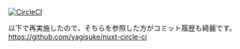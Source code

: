 [![CircleCI](https://circleci.com/gh/yagisuke/nuxt-circle-ci-demo/tree/master.svg?style=svg)](https://circleci.com/gh/yagisuke/nuxt-circle-ci-demo/tree/master)

以下で再実施したので、そちらを参照した方がコミット履歴も綺麗です。
https://github.com/yagisuke/nuxt-circle-ci
